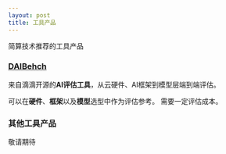 ```yaml
---
layout: post
title: 工具产品
---
```


简算技术推荐的工具产品

### [DAIBehch](https://github.com/JiansuanTech/DAIBench)

来自滴滴开源的**AI评估工具**，从云硬件、AI框架到模型层端到端评估。

可以在**硬件**、**框架**以及**模型**选型中作为评估参考。
需要一定评估成本。

### 其他工具产品

敬请期待